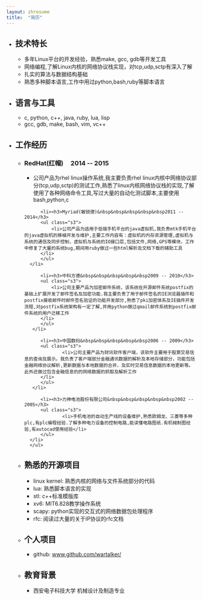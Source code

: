 ```yaml
---
layout: zhresume
title:  "简历"
---
```


<ul class="s1">
  <li><h2>技术特长</h2>
      <ul class="s2">
          <li>多年Linux平台的开发经验，熟悉make, gcc, gdb等开发工具
          <li>网络编程,了解Linux内核的网络协议栈实现，对tcp,udp,sctp有深入了解
          <li>扎实的算法与数据结构基础</li>
	  <li>熟悉多种脚本语言,工作中用过python,bash,ruby等脚本语言
      </ul>
  </li>

   <li><h2>语言与工具</h2>
       <ul class="s2">
	  <li>c, python, c++, java, ruby, lua, lisp</li>
          <li>gcc, gdb, make, bash, vim, vc++</li>
	</ul>
   </li>

  <li><h2>工作经历</h2>
      <ul class="s2">
          <li><h3>RedHat(红帽)&nbsp&nbsp&nbsp&nbsp&nbsp2014 -- 2015</h3>
	      <ul class="s3">
                  <li>公司产品为rhel linux操作系统,我主要负责rhel linux内核中网络协议部分(tcp,udp,sctp)的测试工作,熟悉了linux内核网络协议栈的实现,了解使用了各种网络命令工具,写过大量的自动化测试脚本,主要使用bash,python,c
		  </li>
	      </ul>
	  </li>

          <li><h3>Myriad(敏锐德)&nbsp&nbsp&nbsp&nbsp&nbsp2011 -- 2014</h3>
	      <ul class="s3">
	          <li>公司产品为适用于低端手机平台的java虚拟机,我负责mtk手机平台的java虚拟机的移植开发与维护,主要工作内容有：虚拟机的内存资源管理,虚拟机与系统的通信及同步控制，虚拟机与系统的IO接口层,包括文件,网络,GPS等模块，工作中修复了大量的系统bug,期间用ruby做过一些html解析及文档下载的辅助工具
		  </li>
	      </ul>
	  </li>

          <li><h3>中科方德&nbsp&nbsp&nbsp&nbsp&nbsp2009 -- 2010</h3>
	      <ul class="s3">
	          <li>公司主要产品为加密邮件系统，该系统在开源邮件系统postfix的基础上扩展开发了邮件签名及加密功能.我主要负责了用于邮件签名的IE浏览器插件和postfix接收邮件时邮件签名验证的功能开发部分,熟悉了pki加密体系及IE插件开发流程,对postfix系统架构有一定了解,并用python做过qmail邮件系统到postfix邮件系统的用户迁移工作
		  </li>
	      </ul>
	   </li>

          <li><h3>中国数码&nbsp&nbsp&nbsp&nbsp&nbsp2006 -- 2009</h3>
	      <ul class="s3">
                  <li>公司主要产品为财讯软件客户端，该软件主要用于股票交易信息的查询及展示。我负责了客户端部分金融通讯数据的解析及本地存储部分，功能包括金融网络协议解析,更新数据与本地数据的合并，及实时交易信息数据的本地更新等。此外还做过包含金融信息的的网络数据的抓取及解析工作
		  </li>
	      </ul>
	   </li>

          <li><h3>力神电池股份有限公司&nbsp&nbsp&nbsp&nbsp&nbsp2002 -- 2005</h3>
	      <ul class="s3">
                  <li>手机电池的自动生产线的设备维护,熟悉欧姆龙、三菱等多种plc,有plc编程经验.了解多种电力设备的控制电路,能读懂电路图纸.有机械制图经验,有autocad使用经验</li>
	      </ul>
	  </li>
      </ul>
  </li>

  <li><h2>熟悉的开源项目</h2>
       <ul class="s2">
          <li>linux kernel: 熟悉内核的网络与文件系统部分的代码</li>
          <li>lua: 熟悉脚本语言的实现</li>
          <li>stl: c++标准模版库</li>
          <li>xv6: MIT6.828教学操作系统</li>
          <li>scapy: python实现的交互式的网络数据包处理程序
          <li>rfc: 阅读过大量的关于IP协议的rfc文档</li>
       </ul>
  </li>

  <li><h2>个人项目</h2>
      <ul class="s2">
          <li>github: <a href="http://www.github.com/wartalker/">www.github.com/wartalker/</a></li>
      </ul>
  </li>

  <li><h2>教育背景</h2>
      <ul class="s2">
         <li>西安电子科技大学 机械设计及制造专业</li>
      </ul>
   </li>
</ul>

<br />
<br />
<br />
<br />
<br />
<br />
<br />
<br />
<br />
<br />
<br />
<br />
<br />
<br />
<br />
<br />
